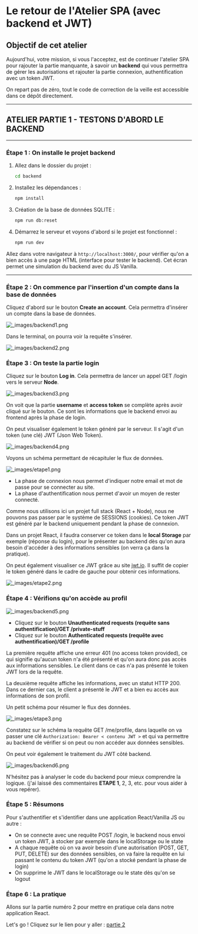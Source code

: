 # Le retour de l'Atelier SPA (avec backend et JWT)

## Objectif de cet atelier

Aujourd'hui, votre mission, si vous l'acceptez, est de continuer l'atelier SPA pour rajouter la partie manquante, à savoir un **backend** qui vous permettra de gérer les autorisations et rajouter la partie connexion, authentification avec un token JWT.

On repart pas de zéro, tout le code de correction de la veille est accessible dans ce dépôt directement.

---

## ATELIER PARTIE 1 - TESTONS D'ABORD LE BACKEND

---

### Étape 1 : On installe le projet backend

1. Allez dans le dossier du projet :
   ```bash
   cd backend
   ```
2. Installez les dépendances :
   ```bash
   npm install
   ```
3. Création de la base de données SQLITE :
   ```bash
   npm run db:reset
   ```
4. Démarrez le serveur et voyons d'abord si le projet est fonctionnel :
   ```bash
   npm run dev
   ```

Allez dans votre navigateur à `http://localhost:3000/`, pour vérifier qu'on a bien accès à une page HTML (interface pour tester le backend). Cet écran permet une simulation du backend avec du JS Vanilla. 

---

### Étape 2 : On commence par l'insertion d'un compte dans la base de données

Cliquez d'abord sur le bouton **Create an account**. Cela permettra d'insérer un compte dans la base de données.

![_images/backend1.png](_images/backend1.png)

Dans le terminal, on pourra voir la requête s'insérer.

![_images/backend2.png](_images/backend2.png)

### Étape 3 : On teste la partie login

Cliquez sur le bouton **Log in**. Cela permettra de lancer un appel GET /login vers le serveur **Node**.

![_images/backend3.png](_images/backend3.png)

On voit que la partie **username** et **access token** se complète après avoir cliqué sur le bouton. Ce sont les informations que le backend envoi au frontend après la phase de login.

On peut visualiser également le token généré par le serveur. Il s'agit d'un token (une clé) JWT (Json Web Token).

![_images/backend4.png](_images/backend4.png)

Voyons un schéma permettant de récapituler le flux de données.

![_images/etape1.png](_images/etape1.png)

- La phase de connexion nous permet d'indiquer notre email et mot de passe pour se connecter au site.
- La phase d'authentification nous permet d'avoir un moyen de rester connecté.

Comme nous utilisons ici un projet full stack (React + Node), nous ne pouvons pas passer par le système de SESSIONS (cookies). Ce token JWT est généré par le backend uniquement pendant la phase de connexion.

Dans un projet React, il faudra conserver ce token dans le **local Storage** par exemple (réponse du login), pour le présenter au backend dès qu'on aura besoin d'accéder à des informations sensibles (on verra ça dans la pratique).

On peut également visualiser ce JWT grâce au site [jwt.io](https://jwt.io). Il suffit de copier le token généré dans le cadre de gauche pour obtenir ces informations.

![_images/etape2.png](_images/etape2.png)

### Étape 4 : Vérifions qu'on accède au profil

![_images/backend5.png](_images/backend5.png)

- Cliquez sur le bouton **Unauthenticated requests (requête sans authentification)/GET /private-stuff**
- Cliquez sur le bouton **Authenticated requests (requête avec authentification)/GET /profile**

La première requête affiche une erreur 401 (no access token provided), ce qui signifie qu'aucun token n'a été présenté et qu'on aura donc pas accès aux informations sensibles. Le client dans ce cas n'a pas présenté le token JWT lors de la requête.

La deuxième requête affiche les informations, avec un statut HTTP 200. Dans ce dernier cas, le client a présenté le JWT et a bien eu accès aux informations de son profil.

Un petit schéma pour résumer le flux des données.

![_images/etape3.png](_images/etape3.png)

Constatez sur le schéma la requête GET /me/profile, dans laquelle on va passer une clé `Authorization: Bearer < contenu JWT >` et qui va permettre au backend de vérifier si on peut ou non accéder aux données sensibles.

On peut voir également le traitement du JWT côté backend.

![_images/backend6.png](_images/backend6.png)

N'hésitez pas à analyser le code du backend pour mieux comprendre la logique. (j'ai laissé des commentaires **ETAPE 1**, 2, 3, etc. pour vous aider à vous repérer).

### Étape 5 : Résumons

Pour s'authentifier et s'identifier dans une application React/Vanilla JS ou autre :

- On se connecte avec une requête POST /login, le backend nous envoi un token JWT, à stocker par exemple dans le localStorage ou le state
- A chaque requête où on va avoir besoin d'une autorisation (POST, GET, PUT, DELETE) sur des données sensibles, on va faire la requête en lui passant le contenu du token JWT (qu'on a stocké pendant la phase de login)
- On supprime le JWT dans le localStorage ou le state dès qu'on se logout

### Étape 6 : La pratique

Allons sur la partie numéro 2 pour mettre en pratique cela dans notre application React.

Let's go ! Cliquez sur le lien pour y aller : [partie 2](PARTIE2.md)






